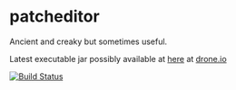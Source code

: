 # patcheditor

Ancient and creaky but sometimes useful.

Latest executable jar possibly available at [here](https://drone.io/github.com/mrstig/patcheditor/files/target/patcheditor-1.0-SNAPSHOT.one-jar.jar)
at [drone.io](https://drone.io/github.com/mrstig/patcheditor)

[![Build Status](https://drone.io/github.com/mrstig/patcheditor/status.png)](https://drone.io/github.com/mrstig/patcheditor/latest)
